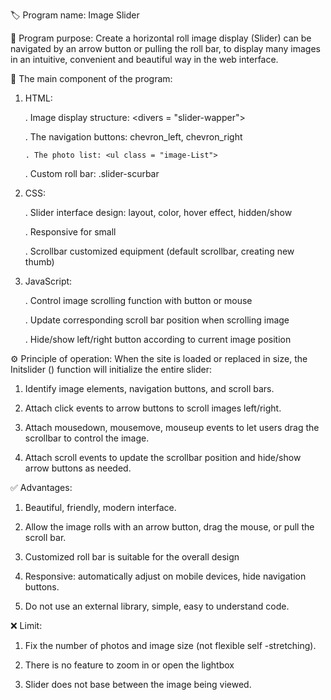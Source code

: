 🏷️ Program name: Image Slider

🎯 Program purpose: Create a horizontal roll image display (Slider) can be navigated by an arrow button or pulling the roll bar, to display many images in an intuitive, convenient and beautiful way in the web interface.

🧩 The main component of the program:

 1. HTML:
    
    . Image display structure: <divers = "slider-wapper">
    
    . The navigation buttons: chevron_left, chevron_right
    
        . The photo list: <ul class = "image-List">
     
    . Custom roll bar: .slider-scurbar

 2. CSS:
    
    . Slider interface design: layout, color, hover effect, hidden/show
    
    . Responsive for small
    
    . Scrollbar customized equipment (default scrollbar, creating new thumb)

 3. JavaScript:
    
    . Control image scrolling function with button or mouse
    
    . Update corresponding scroll bar position when scrolling image
    
    . Hide/show left/right button according to current image position

⚙️ Principle of operation: When the site is loaded or replaced in size, the Initslider () function will initialize the entire slider:

   1. Identify image elements, navigation buttons, and scroll bars.

   2. Attach click events to arrow buttons to scroll images left/right.

   3. Attach mousedown, mousemove, mouseup events to let users drag the scrollbar to control the image.

   4. Attach scroll events to update the scrollbar position and hide/show arrow buttons as needed.

✅ Advantages:

   1. Beautiful, friendly, modern interface.

   2. Allow the image rolls with an arrow button, drag the mouse, or pull the scroll bar.

   3. Customized roll bar is suitable for the overall design

   4. Responsive: automatically adjust on mobile devices, hide navigation buttons.

   5. Do not use an external library, simple, easy to understand code.

❌ Limit:

   1. Fix the number of photos and image size (not flexible self -stretching).

   2. There is no feature to zoom in or open the lightbox

   3. Slider does not base between the image being viewed.
